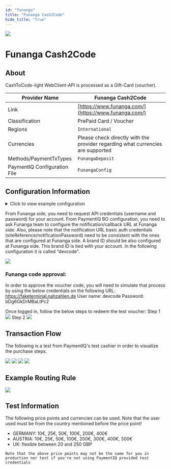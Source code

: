 ```yaml
--- 
id: "funanga" 
title: "Funanga Cash2Code"
hide_title: "true"
---
```

 
![](/img/providers/logos/cashtocode.png)

# Funanga Cash2Code

## About
CashToCode-light WebClient-API is processed as a Gift-Card (voucher).

| Provider Name                | Funanga Cash2Code                                                               |
|------------------------------|---------------------------------------------------------------------------------|
| Link                         | [https://www.funanga.com/](https://www.funanga.com/)                            |
| Classification               | PrePaid Card / Voucher                                                          |
| Regions                      | `International`                                                                 |
| Currencies                   | Please check directly with the provider regarding what currencies are supported |
| Methods/PaymentTxTypes       | `FunangaDeposit`                                                                |
| PaymentIQ Configuration File | `FunangaConfig`                                                                 |

## Configuration Information

<details>
<summary>Click to view example configuration</summary>
<br/>

```xml
<com.devcode.paymentiq.integration.funanga.FunangaConfig>
  <enabled>true</enabled>
  <container>window</container>
  <accounts>
    
    <entry>
      <string>default</string> <!-- Create one MID per Currency -->
      <account>
        <username>??</username> <!-- Authentication username -->
        <password>??</password> <!-- Authentication password -->
        <serviceEndpoint>https://devcode.api.cashtocode.com/</serviceEndpoint>
        <supportedCurrencies>EUR</supportedCurrencies> <!-- Set one Currency per MID, the same currency as set by Cash2Code for that MID -->
        
        <redirectUrl>${baseRedirectUrl}/api/funanga/deposit/redirect/${ptx.txRefId}</redirectUrl>
        <!--<redirectUrl>${baseRedirectUrl}/api/funanga/deposit/redirect/${ptx.txRefId}?txRefId=${ptx.txRefId}&amp;status=success</redirectUrl>-->
        <!--?txRefId=${ptx.txRefId}&amp;status=success-->
        <callbackUrl>${baseCallbackUrl}/api/funanga/deposit/callback/</callbackUrl>
        <repayUrl>${baseCallbackUrl}/api/funanga/deposit/repay/</repayUrl>
       
        <!--callback authorisation details (basic auth)-->
         <brandId>??</brandId> <!-- CashtoCode MID reference -->
        <siteReference>??</siteReference> <!-- Value PaymentIQ set and provide to Funange/Cashtocode. Do not change. -->
        <notificationPassword>??</notificationPassword> <!-- Value PaymentIQ set and provide to Funange/Cashtocode. Do not change. -->
         
      </account>
    </entry>
    
  </accounts>

</com.devcode.paymentiq.integration.funanga.FunangaConfig>
```
</details>

From Funanga side, you need to request API credentials (username and password) for your account. From PaymentIQ BO configuration, you need to ask Funanga team to configure the notification/callback URL at Funanga side. 
Also, please note that the notification URL basic auth credentials (siteReference/notificationPassword) need to be consistent with the ones that are configured at Funanga side. A brand ID should be also configured at Funanga side. This brand ID is tied with your account. In the following configuration it is called “devcode”.

![](/img/providers/funanga01.png)

### Funanga code approval:

In order to approve the voucher code, you will need to simulate that process by using the below credentials on the following URL:
https://faketerminal.nahzahlen.de
User name: devcode
Password: bDg6GkDrMBaLtPc2

Once logged in, follow the below steps to redeem the test voucher:
Step 1
![](/img/providers/funanga02.png)
Step 2
![](/img/providers/funanga03.png)

## Transaction Flow

The following is a test from PaymentIQ's test cashier in order to visualize the purchase steps.

![](/img/providers/funanga04.png)
![](/img/providers/funanga05.png)
![](/img/providers/funanga06.png)
![](/img/providers/funanga07.png)

## Example Routing Rule
![](/img/providers/routing/funanga.png)
## Test Information

The following price points and currencies can be used. Note that the user used must be from the country mentioned before the price point!

- GERMANY: 10€, 25€, 50€, 100€, 200€, 400€
- AUSTRIA: 10€, 25€, 50€, 100€, 200€, 300€, 400€, 500€
- UK: flexible between 20 and 250 GBP

``Note that the above price points may not be the same for you in production nor test if you're not using PaymentIQ provided test credentials``
